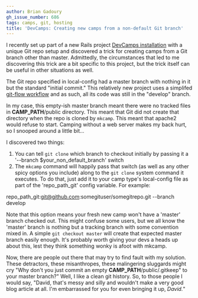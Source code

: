 ```yaml
---
author: Brian Gadoury
gh_issue_number: 686
tags: camps, git, hosting
title: 'DevCamps: Creating new camps from a non-default Git branch'
---
```




I recently set up part of a new Rails project [DevCamps installation](http://www.devcamps.org/) with a unique Git repo setup and discovered a trick for creating camps from a Git branch other than master. Admittedly, the circumstances that led to me discovering this trick are a bit specific to this project, but the trick itself can be useful in other situations as well.

The Git repo specified in local-config had a master branch with nothing in it but the standard "initial commit." This relatively new project uses a simplifed [git-flow workflow](http://jeffkreeftmeijer.com/2010/why-arent-you-using-git-flow/) and as such, all its code was still in the "develop" branch. 

In my case, this empty-ish master branch meant there were no tracked files in __CAMP_PATH__/public directory. This meant that Git did not create that directory when the repo is cloned by `mkcamp`. This meant that apache2 would refuse to start. Camping without a web server makes my back hurt, so I snooped around a little bit...

I discovered two things:

1. You can tell `git clone` which branch to checkout initially by passing it a '--branch $your_non_default_branch' switch 
1. The `mkcamp` command will happily pass that switch (as well as any other spicy options you include) along to the `git clone` system command it executes. To do that, just add it to your camp type's local-config file as part of the 'repo_path_git' config variable. For example:

repo_path_git:git@github.com:somegituser/somegitrepo.git --branch develop 

Note that this option means your fresh new camp won't have a 'master' branch checked out. This might confuse some users, but we all know the 'master' branch is nothing but a tracking branch with some convention mixed in. A simple `git checkout master` will create that expected master branch easily enough. It's probably worth giving your devs a heads up about this, lest they think something wonky is afoot with mkcamp.

Now, there are people out there that may try to find fault with my solution. These detractors, these misanthropes, these malingering sluggards might cry "Why don't you just commit an empty __CAMP_PATH__/public/.gitkeep" to your master branch?" Well, I like a clean git history. So, to those people I would say, "David, that's messy and silly and wouldn't make a very good blog article at all. I'm embarrassed for you for even bringing it up, *David.*"


